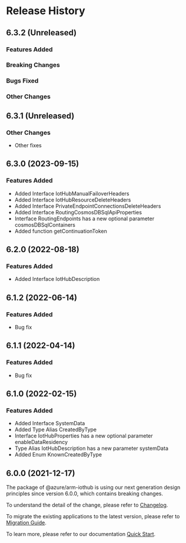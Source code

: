 # Release History

## 6.3.2 (Unreleased)

### Features Added

### Breaking Changes

### Bugs Fixed

### Other Changes

## 6.3.1 (Unreleased)

### Other Changes

  - Other fixes

## 6.3.0 (2023-09-15)
    
### Features Added

  - Added Interface IotHubManualFailoverHeaders
  - Added Interface IotHubResourceDeleteHeaders
  - Added Interface PrivateEndpointConnectionsDeleteHeaders
  - Added Interface RoutingCosmosDBSqlApiProperties
  - Interface RoutingEndpoints has a new optional parameter cosmosDBSqlContainers
  - Added function getContinuationToken
    
    
## 6.2.0 (2022-08-18)
    
### Features Added

  - Added Interface IotHubDescription
    
## 6.1.2 (2022-06-14)

### Features Added

  - Bug fix
    
## 6.1.1 (2022-04-14)
    
### Features Added

  - Bug fix
    
## 6.1.0 (2022-02-15)
    
### Features Added

  - Added Interface SystemData
  - Added Type Alias CreatedByType
  - Interface IotHubProperties has a new optional parameter enableDataResidency
  - Type Alias IotHubDescription has a new parameter systemData
  - Added Enum KnownCreatedByType
    
    
## 6.0.0 (2021-12-17)

The package of @azure/arm-iothub is using our next generation design principles since version 6.0.0, which contains breaking changes.

To understand the detail of the change, please refer to [Changelog](https://aka.ms/js-track2-changelog).

To migrate the existing applications to the latest version, please refer to [Migration Guide](https://aka.ms/js-track2-migration-guide).

To learn more, please refer to our documentation [Quick Start](https://aka.ms/azsdk/js/mgmt/quickstart ).

